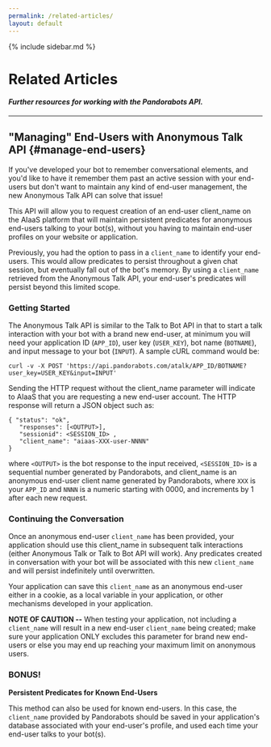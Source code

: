 ```yaml
---
permalink: /related-articles/
layout: default
---
```


{% include sidebar.md %}
<div markdown="1" class="pb-docs__content">

# Related Articles

#### _Further resources for working with the Pandorabots API._

---

## "Managing" End-Users with Anonymous Talk API {#manage-end-users}

If you've developed your bot to remember conversational elements, and you'd like to have it remember them  past an active session with your end-users but don't want to maintain any kind of end-user management, the new Anonymous Talk API can solve that issue!

This API will allow you to request creation of an end-user client\_name on the AIaaS platform that will maintain persistent predicates for anonymous end-users talking to your bot\(s\), without you having to maintain end-user profiles on your website or application.

Previously, you had the option to pass in a `client_name` to identify your end-users. This would allow predicates to persist throughout a given chat session, but eventually fall out of the bot's memory. By using a `client_name` retrieved from the Anonymous Talk API, your end-user's predicates will persist beyond this limited scope.

### Getting Started

The Anonymous Talk API is similar to the Talk to Bot API in that to start a talk interaction with your bot with a brand new end-user, at minimum you will need your application ID \(`APP_ID`\), user key \(`USER_KEY`\), bot name \(`BOTNAME`\), and input message to your bot \(`INPUT`\). A sample cURL command would be:

~~~
curl -v -X POST 'https://api.pandorabots.com/atalk/APP_ID/BOTNAME?user_key=USER_KEY&input=INPUT'
~~~

Sending the HTTP request without the client\_name parameter will indicate to AIaaS that you are requesting a new end-user account. The HTTP response will return a JSON object such as:

~~~
{ "status": "ok",  
   "responses": [<OUTPUT>],  
   "sessionid": <SESSION_ID> ,  
   "client_name": "aiaas-XXX-user-NNNN"  
}
~~~

where `<OUTPUT>` is the bot response to the input received, `<SESSION_ID>` is a sequential number generated by Pandorabots, and client\_name is an anonymous end-user client name generated by Pandorabots, where `XXX` is your `APP_ID` and `NNNN` is a numeric starting with 0000, and increments by 1 after each new request.

### Continuing the Conversation

Once an anonymous end-user `client_name` has been provided, your application should use this client\_name in subsequent talk interactions \(either Anonymous Talk or Talk to Bot API will work\). Any predicates created in conversation with your bot will be associated with this new `client_name` and will persist indefinitely until overwritten.

Your application can save this `client_name` as an anonymous end-user either in a cookie, as a local variable in your application, or other mechanisms developed in your application.

**NOTE OF CAUTION --** When testing your application, not including a `client_name` will result in a new end-user `client_name` being created; make sure your application ONLY excludes this parameter for brand new end-users or else you may end up reaching your maximum limit on anonymous users.

### BONUS!

**Persistent Predicates for Known End-Users**

This method can also be used for known end-users. In this case, the `client_name` provided by Pandorabots should be saved in your application's database associated with your end-user's profile, and used each time your end-user talks to your bot\(s\).

</div>
